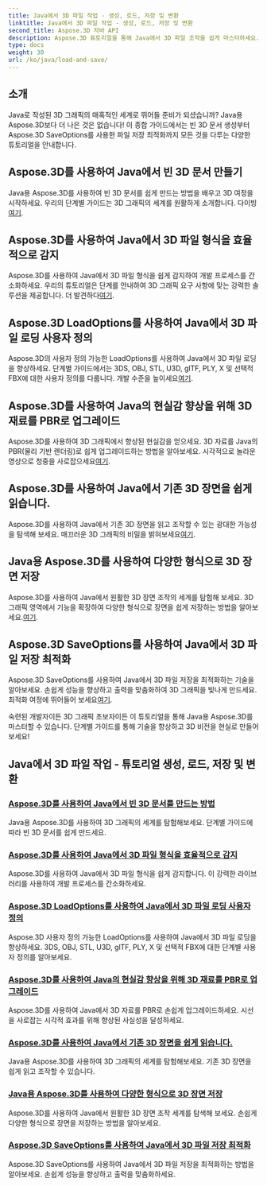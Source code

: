```yaml
---
title: Java에서 3D 파일 작업 - 생성, 로드, 저장 및 변환
linktitle: Java에서 3D 파일 작업 - 생성, 로드, 저장 및 변환
second_title: Aspose.3D 자바 API
description: Aspose.3D 튜토리얼을 통해 Java에서 3D 파일 조작을 쉽게 마스터하세요. 단계별 가이드를 사용하여 쉽게 3D 파일을 생성, 로드, 저장 및 변환하세요.
type: docs
weight: 30
url: /ko/java/load-and-save/
---
```


## 소개

Java로 작성된 3D 그래픽의 매혹적인 세계로 뛰어들 준비가 되셨습니까? Java용 Aspose.3D보다 더 나은 것은 없습니다! 이 종합 가이드에서는 빈 3D 문서 생성부터 Aspose.3D SaveOptions를 사용한 파일 저장 최적화까지 모든 것을 다루는 다양한 튜토리얼을 안내합니다.

## Aspose.3D를 사용하여 Java에서 빈 3D 문서 만들기

 Java용 Aspose.3D를 사용하여 빈 3D 문서를 쉽게 만드는 방법을 배우고 3D 여정을 시작하세요. 우리의 단계별 가이드는 3D 그래픽의 세계를 원활하게 소개합니다. 다이빙[여기](./create-empty-3d-document/).

## Aspose.3D를 사용하여 Java에서 3D 파일 형식을 효율적으로 감지

 Aspose.3D를 사용하여 Java에서 3D 파일 형식을 쉽게 감지하여 개발 프로세스를 간소화하세요. 우리의 튜토리얼은 단계를 안내하여 3D 그래픽 요구 사항에 맞는 강력한 솔루션을 제공합니다. 더 발견하다[여기](./detect-3d-file-formats/).

## Aspose.3D LoadOptions를 사용하여 Java에서 3D 파일 로딩 사용자 정의

Aspose.3D의 사용자 정의 가능한 LoadOptions를 사용하여 Java에서 3D 파일 로딩을 향상하세요. 단계별 가이드에서는 3DS, OBJ, STL, U3D, glTF, PLY, X 및 선택적 FBX에 대한 사용자 정의를 다룹니다. 개발 수준을 높이세요[여기](./customize-3d-file-loading/).

## Aspose.3D를 사용하여 Java의 현실감 향상을 위해 3D 재료를 PBR로 업그레이드

 Aspose.3D를 사용하여 3D 그래픽에서 향상된 현실감을 얻으세요. 3D 자료를 Java의 PBR(물리 기반 렌더링)로 쉽게 업그레이드하는 방법을 알아보세요. 시각적으로 놀라운 영상으로 청중을 사로잡으세요[여기](./upgrade-materials-to-pbr/).

## Aspose.3D를 사용하여 Java에서 기존 3D 장면을 쉽게 읽습니다.

 Aspose.3D를 사용하여 Java에서 기존 3D 장면을 읽고 조작할 수 있는 광대한 가능성을 탐색해 보세요. 매끄러운 3D 그래픽의 비밀을 밝혀보세요[여기](./read-existing-3d-scenes/).

## Java용 Aspose.3D를 사용하여 다양한 형식으로 3D 장면 저장

 Aspose.3D를 사용하여 Java에서 원활한 3D 장면 조작의 세계를 탐험해 보세요. 3D 그래픽 영역에서 기능을 확장하여 다양한 형식으로 장면을 쉽게 저장하는 방법을 알아보세요.[여기](./save-3d-scenes/).

## Aspose.3D SaveOptions를 사용하여 Java에서 3D 파일 저장 최적화

 Aspose.3D SaveOptions를 사용하여 Java에서 3D 파일 저장을 최적화하는 기술을 알아보세요. 손쉽게 성능을 향상하고 출력을 맞춤화하여 3D 그래픽을 빛나게 만드세요. 최적화 여정에 뛰어들어 보세요[여기](./optimize-3d-file-saving/).

숙련된 개발자이든 3D 그래픽 초보자이든 이 튜토리얼을 통해 Java용 Aspose.3D를 마스터할 수 있습니다. 단계별 가이드를 통해 기술을 향상하고 3D 비전을 현실로 만들어보세요!
## Java에서 3D 파일 작업 - 튜토리얼 생성, 로드, 저장 및 변환
### [Aspose.3D를 사용하여 Java에서 빈 3D 문서를 만드는 방법](./create-empty-3d-document/)
Java용 Aspose.3D를 사용하여 3D 그래픽의 세계를 탐험해보세요. 단계별 가이드에 따라 빈 3D 문서를 쉽게 만드세요.
### [Aspose.3D를 사용하여 Java에서 3D 파일 형식을 효율적으로 감지](./detect-3d-file-formats/)
Aspose.3D를 사용하여 Java에서 3D 파일 형식을 쉽게 감지합니다. 이 강력한 라이브러리를 사용하여 개발 프로세스를 간소화하세요.
### [Aspose.3D LoadOptions를 사용하여 Java에서 3D 파일 로딩 사용자 정의](./customize-3d-file-loading/)
Aspose.3D 사용자 정의 가능한 LoadOptions를 사용하여 Java에서 3D 파일 로딩을 향상하세요. 3DS, OBJ, STL, U3D, glTF, PLY, X 및 선택적 FBX에 대한 단계별 사용자 정의를 알아보세요.
### [Aspose.3D를 사용하여 Java의 현실감 향상을 위해 3D 재료를 PBR로 업그레이드](./upgrade-materials-to-pbr/)
Aspose.3D를 사용하여 Java에서 3D 자료를 PBR로 손쉽게 업그레이드하세요. 시선을 사로잡는 시각적 효과를 위해 향상된 사실성을 달성하세요.
### [Aspose.3D를 사용하여 Java에서 기존 3D 장면을 쉽게 읽습니다.](./read-existing-3d-scenes/)
Java용 Aspose.3D를 사용하여 3D 그래픽의 세계를 탐험해보세요. 기존 3D 장면을 쉽게 읽고 조작할 수 있습니다.
### [Java용 Aspose.3D를 사용하여 다양한 형식으로 3D 장면 저장](./save-3d-scenes/)
Aspose.3D를 사용하여 Java에서 원활한 3D 장면 조작 세계를 탐색해 보세요. 손쉽게 다양한 형식으로 장면을 저장하는 방법을 알아보세요.
### [Aspose.3D SaveOptions를 사용하여 Java에서 3D 파일 저장 최적화](./optimize-3d-file-saving/)
Aspose.3D SaveOptions를 사용하여 Java에서 3D 파일 저장을 최적화하는 방법을 알아보세요. 손쉽게 성능을 향상하고 출력을 맞춤화하세요.